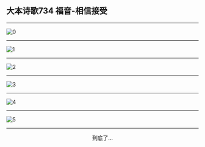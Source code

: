 
## 大本诗歌734 福音-相信接受
        
<div id="aplayer0"></div>

<div id="aplayer1"></div>

<div id="aplayer2"></div>

---

<img alt="0" data-original="https://cdn.jsdelivr.net/gh/k34869/shi/data/d0733/0">

---

<img alt="1" data-original="https://cdn.jsdelivr.net/gh/k34869/shi/data/d0733/1">

---

<img alt="2" data-original="https://cdn.jsdelivr.net/gh/k34869/shi/data/d0733/2">

---

<img alt="3" data-original="https://cdn.jsdelivr.net/gh/k34869/shi/data/d0733/3">

---

<img alt="4" data-original="https://cdn.jsdelivr.net/gh/k34869/shi/data/d0733/4">

---

<img alt="5" data-original="https://cdn.jsdelivr.net/gh/k34869/shi/data/d0733/5">

---

<p style="text-align: center">到底了...</p>

<script src="/js/dist-view.js"></script>

<script>
MAIN.id = 'd0733';
        
const ap0 = new APlayer({
    container: document.getElementById('aplayer0'),
    volume: 1,
    loop: 'none',
    preload: 'none',
    audio: [{
        name: '大本诗歌734.mp3',
        artist: '大本诗歌',
        url: 'https://res.wx.qq.com/voice/getvoice?mediaid=MzI0NTk3MDM5M18yMjQ3NDk3Nzk5',
        cover: '/favicon'
    }]
});
const ap1 = new APlayer({
    container: document.getElementById('aplayer1'),
    volume: 1,
    loop: 'none',
    preload: 'none',
    audio: [{
        name: '大本诗歌734第一节领唱.mp3',
        artist: '大本诗歌',
        url: 'https://res.wx.qq.com/voice/getvoice?mediaid=MzI0NTk3MDM5M18yMjQ3NDk3ODAw',
        cover: '/favicon'
    }]
});
const ap2 = new APlayer({
    container: document.getElementById('aplayer2'),
    volume: 1,
    loop: 'none',
    preload: 'none',
    audio: [{
        name: '大本诗歌734教唱版.mp3',
        artist: '大本诗歌',
        url: 'https://res.wx.qq.com/voice/getvoice?mediaid=MzI0NTk3MDM5M18yMjQ3NDk3ODAx',
        cover: '/favicon'
    }]
});
</script>
